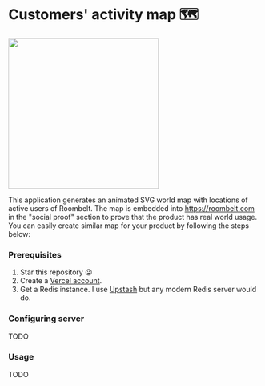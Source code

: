 # Customers' activity map 🗺

<img src="https://maps.roombelt.com/roombelt.svg" height="300">

This application generates an animated SVG world map with locations of active users of Roombelt. The map is embedded into https://roombelt.com in the "social proof" section to prove that the product has real world usage. You can easily create similar map for your product by following the steps below:

### Prerequisites
1. Star this repository 😜
2. Create a [Vercel account](https://vercel.com/dashboard).
3. Get a Redis instance. I use [Upstash](https://www.upstash.com/) but any modern Redis server would do.

### Configuring server
TODO

### Usage 
TODO


